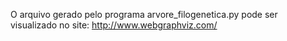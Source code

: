 O arquivo gerado pelo programa arvore_filogenetica.py pode ser visualizado no site: http://www.webgraphviz.com/